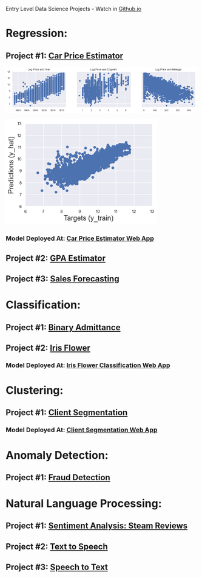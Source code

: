 Entry Level Data Science Projects - Watch in [Github.io](https://aldanajd.github.io/Data_Scientist/)

# Regression:

## Project #1: [Car Price Estimator](https://github.com/aldanajd/Data_Scientist_I/tree/main/Machine%20Learning/Regression/Cars_price_estimator)

![](https://github.com/aldanajd/Data_Scientist/blob/main/Machine%20Learning/Regression/Cars_price_estimator/exploring.png)

![](https://github.com/aldanajd/Data_Scientist/blob/main/Machine%20Learning/Regression/Cars_price_estimator/prediction_vs_train.png)

### Model Deployed At: [Car Price Estimator Web App](https://share.streamlit.io/aldanajd/data_scientist_i/main/Deployment/Regression/Car_price_estimator/car_price_st.py) 

## Project #2: [GPA Estimator](https://github.com/aldanajd/Data_Scientist/tree/main/Machine%20Learning/Regression/GPA_estimator) 

## Project #3: [Sales Forecasting](https://github.com/aldanajd/Data_Scientist/tree/main/Machine%20Learning/Regression/Sales_Forescasting) 

# Classification:

## Project #1: [Binary Admittance](https://github.com/aldanajd/Data_Scientist_I/tree/main/Machine%20Learning/Classification/Binary_admittance)


## Project #2: [Iris Flower](https://github.com/aldanajd/Data_Scientist_I/tree/main/Machine%20Learning/Classification/Iris_Flower)

### Model Deployed At: [Iris Flower Classification Web App](https://share.streamlit.io/aldanajd/data_scientist_i/main/Deployment/Classification/Iris_Classifier/iris_classifier_st.py)

# Clustering:

## Project #1: [Client Segmentation](https://github.com/aldanajd/Data_Scientist_I/tree/main/Machine%20Learning/Clustering/Client_segmentation)

### Model Deployed At: [Client Segmentation Web App](https://share.streamlit.io/aldanajd/data_scientist_i/main/Deployment/Clustering/Multi_clustering/multi_clustering_st.py)

# Anomaly Detection:

## Project #1: [Fraud Detection](https://github.com/aldanajd/Data_Scientist_I/tree/main/Machine%20Learning/Anomaly%20Detection/Fraud%20Detection)

# Natural Language Processing:

## Project #1: [Sentiment Analysis: Steam Reviews](https://github.com/aldanajd/Data_Scientist/tree/main/Machine%20Learning/NLP/Sentiment%20Analysis/Steam%20Reviews)

## Project #2: [Text to Speech](https://github.com/aldanajd/Data_Scientist/tree/main/Machine%20Learning/NLP/Text%20to%20Speech)

## Project #3: [Speech to Text](https://github.com/aldanajd/Data_Scientist/tree/main/Machine%20Learning/NLP/Speech%20to%20Text)



